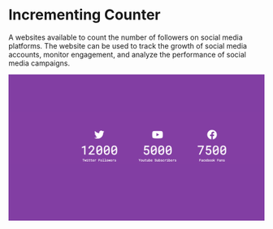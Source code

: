 # Incrementing Counter 

A websites available to count the number of followers on social media platforms. The website can be used to track the growth of social media accounts, monitor engagement, and analyze the performance of social media campaigns.

![Screenshot of website.](/assets/picture.png)
